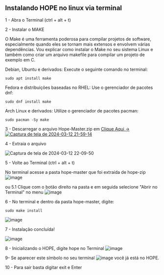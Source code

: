 ## Instalando HOPE no linux via terminal

1 - Abra o Terminal (ctrl + alt + t)

2 - Instalar o MAKE 

O Make é uma ferramenta poderosa para compilar projetos de software, especialmente quando eles se 
tornam mais extensos e envolvem várias dependências. Vou explicar como instalar o Make no seu sistema 
Linux e também como criar um arquivo makefile para compilar um projeto de exemplo em C.

Debian, Ubuntu e derivados: Execute o seguinte comando no terminal:
```terminal
sudo apt install make
```
Fedora e distribuições baseadas no RHEL: Use o gerenciador de pacotes dnf:
```terminal
sudo dnf install make
```
Arch Linux e derivados: Utilize o gerenciador de pacotes pacman:
```terminal
sudo pacman -Sy make
```
3 - Descarregar o arquivo Hope-Master.zip em [Clique Aqui -> ![Captura de tela de 2024-03-12 21-59-14](https://github.com/pedroheinrich/Hope/assets/97209403/389ed2c6-5f3b-4369-bd87-e7bed30b2705)
](https://github.com/pedroheinrich/Hope/blob/main/Instalador%20HOPE%20Linux/hope-master.zip)

4 - Extraia o arquivo 

![Captura de tela de 2024-03-12 22-09-50](https://github.com/pedroheinrich/Hope/assets/97209403/cf351ce9-524e-4c2b-b019-c7af2bf6f504)


5 - Volte ao Terminal (ctrl + alt + t)

No terminal acesse a pasta hope-master que foi extraída de hope-zip
![image](https://github.com/pedroheinrich/Hope/assets/97209403/61f82c9d-0048-4523-a159-dff8d8b74aeb)

ou 
5.1
Clique com o botão direito na pasta e em seguida selecione "Abrir no Terminal" no menu
![image](https://github.com/pedroheinrich/Hope/assets/97209403/3d8b09d1-d261-4b74-b538-a6f7afa702bb)

6 - No terminal e dentro da pasta hope-master, digite:
```terminal
sudo make install
```
![image](https://github.com/pedroheinrich/Hope/assets/97209403/eb01b937-8e69-4511-b5db-271484a696d6)


7 - Instalação concluída!

![image](https://github.com/pedroheinrich/Hope/assets/97209403/50ec8450-969b-4194-8c5a-0e889e318078)

8 - Inicializando o HOPE, digite hope no Terminal
![image](https://github.com/pedroheinrich/Hope/assets/97209403/1d0b4357-568c-412a-90c5-df5681e7fb4d)

9- Se aparecer este símbolo no seu terminal ![image](https://github.com/pedroheinrich/Hope/assets/97209403/d118697f-dcb8-4ce3-bff0-11da29858f2e) você já está no HOPE.

10 - Para sair basta digitar exit e Enter 


